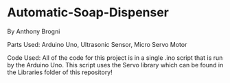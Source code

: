 # Automatic-Soap-Dispenser
 By Anthony Brogni
 
Parts Used: Arduino Uno, Ultrasonic Sensor, Micro Servo Motor
 
Code Used: All of the code for this project is in a single .ino script that is run by the Arduino Uno. This script uses the Servo library which can be found in the Libraries folder of this repository!
